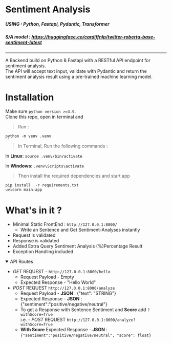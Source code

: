 
 # Sentiment Analysis 
 ##### **USING**  : Python, Fastapi, Pydantic, Transformer
 ##### S/A model : https://huggingface.co/cardiffnlp/twitter-roberta-base-sentiment-latest 
<hr>
 A Backend build on Python & Fastapi with a RESTful API endpoint for sentiment analysis. <br>
 The API will accept text input, validate with Pydantic and return the sentiment analysis result using a pre-trained machine learning model.


# Installation 

Make sure `python version >=3.9`.<br>
Clone this repo, open in terminal and
>Run :
```python
python -m venv .venv 
```
>In Terminal, Run the following commands : 

 In **Linux**: `source .venv/bin/activate` 

 In **Windows**: `.venv\Scripts\activate` 

>Then install the required dependencies and start app
 ```
 pip install  -r requirements.txt 
 uvicorn main:app
 ```
# What's in it ?

- Minimal Static FrontEnd : `http://127.0.0.1:8000/`
  - Write an Sentence and Get Sentiment-Analyses instantly
- Request is validated 
- Response is validated
- Added Extra Query   Sentiment Analysis (%)Percentage Result
- Exception Handling included

  

<details  open>
<summary > API Routes </summary>
<p align="center"  >  

- *GET* REQUEST - `http://127.0.0.1:8000/hello` 
  - Request Payload - Empty
  - Expected Response - "Hello World"
- *POST* REQUEST `http://127.0.0.1:8000/analyze`
  - Request Payload - **JSON** : {"text": "STRING"}
  - Expected Response - **JSON** : {"sentiment":"positive/negative/neutral"}
  -  To get a Response with Sentence Sentiment and **Score**
   add `?withScore=True` <br>
  i.e. - *POST* REQUEST `http://127.0.0.1:8000/analyze?withScore=True`
  - **With Score** Expected Response - **JSON** : `{"sentiment":"positive/negative/neutral", "score": float}`
  
  
  
 </p>
</details>

